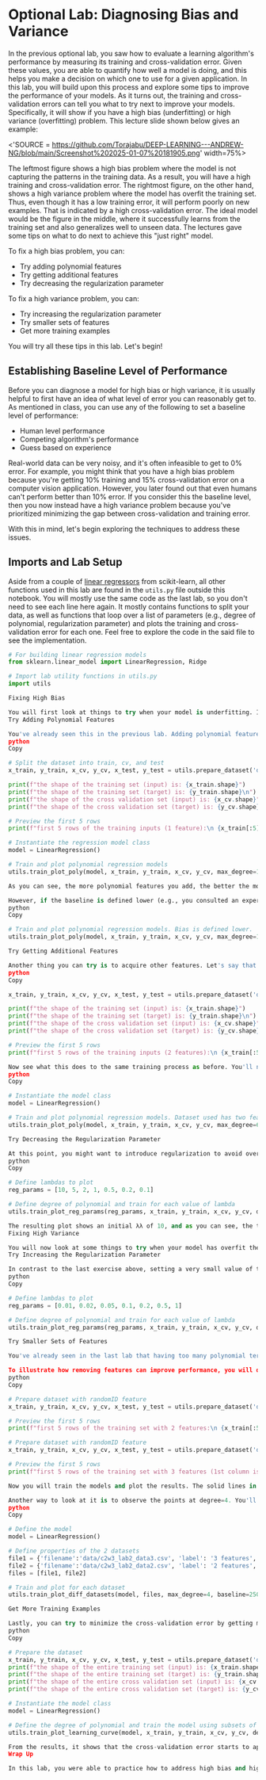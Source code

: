 # Optional Lab: Diagnosing Bias and Variance

In the previous optional lab, you saw how to evaluate a learning algorithm's performance by measuring its training and cross-validation error. Given these values, you are able to quantify how well a model is doing, and this helps you make a decision on which one to use for a given application. In this lab, you will build upon this process and explore some tips to improve the performance of your models. As it turns out, the training and cross-validation errors can tell you what to try next to improve your models. Specifically, it will show if you have a high bias (underfitting) or high variance (overfitting) problem. This lecture slide shown below gives an example:

<'SOURCE = https://github.com/Torajabu/DEEP-LEARNING---ANDREW-NG/blob/main/Screenshot%202025-01-07%20181905.png' width=75%>

The leftmost figure shows a high bias problem where the model is not capturing the patterns in the training data. As a result, you will have a high training and cross-validation error. The rightmost figure, on the other hand, shows a high variance problem where the model has overfit the training set. Thus, even though it has a low training error, it will perform poorly on new examples. That is indicated by a high cross-validation error. The ideal model would be the figure in the middle, where it successfully learns from the training set and also generalizes well to unseen data. The lectures gave some tips on what to do next to achieve this "just right" model.

To fix a high bias problem, you can:
- Try adding polynomial features
- Try getting additional features
- Try decreasing the regularization parameter

To fix a high variance problem, you can:
- Try increasing the regularization parameter
- Try smaller sets of features
- Get more training examples

You will try all these tips in this lab. Let's begin!

## Establishing Baseline Level of Performance

Before you can diagnose a model for high bias or high variance, it is usually helpful to first have an idea of what level of error you can reasonably get to. As mentioned in class, you can use any of the following to set a baseline level of performance:

- Human level performance
- Competing algorithm's performance
- Guess based on experience

Real-world data can be very noisy, and it's often infeasible to get to 0% error. For example, you might think that you have a high bias problem because you're getting 10% training and 15% cross-validation error on a computer vision application. However, you later found out that even humans can't perform better than 10% error. If you consider this the baseline level, then you now instead have a high variance problem because you've prioritized minimizing the gap between cross-validation and training error.

With this in mind, let's begin exploring the techniques to address these issues.

## Imports and Lab Setup

Aside from a couple of [linear regressors](https://scikit-learn.org/stable/modules/classes.html#classical-linear-regressors) from scikit-learn, all other functions used in this lab are found in the `utils.py` file outside this notebook. You will mostly use the same code as the last lab, so you don't need to see each line here again. It mostly contains functions to split your data, as well as functions that loop over a list of parameters (e.g., degree of polynomial, regularization parameter) and plots the training and cross-validation error for each one. Feel free to explore the code in the said file to see the implementation.

```python
# For building linear regression models
from sklearn.linear_model import LinearRegression, Ridge

# Import lab utility functions in utils.py
import utils

Fixing High Bias

You will first look at things to try when your model is underfitting. In other words, when the training error is far worse than the baseline level of performance.
Try Adding Polynomial Features

You've already seen this in the previous lab. Adding polynomial features can help your model learn more complex patterns in your data. Here again is an example of a plot showing how the training and cross-validation errors change as you add more polynomial features. You will be using a synthetic dataset for a regression problem with one feature and one target. In addition, you will also define an arbitrary baseline performance and include it in the plot.
python
Copy

# Split the dataset into train, cv, and test
x_train, y_train, x_cv, y_cv, x_test, y_test = utils.prepare_dataset('data/c2w3_lab2_data1.csv')

print(f"the shape of the training set (input) is: {x_train.shape}")
print(f"the shape of the training set (target) is: {y_train.shape}\n")
print(f"the shape of the cross validation set (input) is: {x_cv.shape}")
print(f"the shape of the cross validation set (target) is: {y_cv.shape}\n")

# Preview the first 5 rows
print(f"first 5 rows of the training inputs (1 feature):\n {x_train[:5]}\n")

# Instantiate the regression model class
model = LinearRegression()

# Train and plot polynomial regression models
utils.train_plot_poly(model, x_train, y_train, x_cv, y_cv, max_degree=10, baseline=400)

As you can see, the more polynomial features you add, the better the model fits to the training data. In this example, it even performed better than the baseline. At this point, you can say that the models with degree greater than 4 are low-bias because they perform close to or better than the baseline.

However, if the baseline is defined lower (e.g., you consulted an expert regarding the acceptable error), then the models are still considered high bias. You can then try other methods to improve this.
python
Copy

# Train and plot polynomial regression models. Bias is defined lower.
utils.train_plot_poly(model, x_train, y_train, x_cv, y_cv, max_degree=10, baseline=250)

Try Getting Additional Features

Another thing you can try is to acquire other features. Let's say that after you got the results above, you decided to launch another data collection campaign that captures another feature. Your dataset will now have 2 columns for the input features as shown below.
python
Copy

x_train, y_train, x_cv, y_cv, x_test, y_test = utils.prepare_dataset('data/c2w3_lab2_data2.csv')

print(f"the shape of the training set (input) is: {x_train.shape}")
print(f"the shape of the training set (target) is: {y_train.shape}\n")
print(f"the shape of the cross validation set (input) is: {x_cv.shape}")
print(f"the shape of the cross validation set (target) is: {y_cv.shape}\n")

# Preview the first 5 rows
print(f"first 5 rows of the training inputs (2 features):\n {x_train[:5]}\n")

Now see what this does to the same training process as before. You'll notice that the training error is now closer to (or even better than) the baseline.
python
Copy

# Instantiate the model class
model = LinearRegression()

# Train and plot polynomial regression models. Dataset used has two features.
utils.train_plot_poly(model, x_train, y_train, x_cv, y_cv, max_degree=6, baseline=250)

Try Decreasing the Regularization Parameter

At this point, you might want to introduce regularization to avoid overfitting. One thing to watch out for is you might make your models underfit if you set the regularization parameter too high. The cell below trains a 4th degree polynomial model using the Ridge class, which allows you to set a regularization parameter (i.e., lambda or λλ). You will try several values and compare the results.
python
Copy

# Define lambdas to plot
reg_params = [10, 5, 2, 1, 0.5, 0.2, 0.1]

# Define degree of polynomial and train for each value of lambda
utils.train_plot_reg_params(reg_params, x_train, y_train, x_cv, y_cv, degree=4, baseline=250)

The resulting plot shows an initial λλ of 10, and as you can see, the training error is worse than the baseline at that point. This implies that it is placing a huge penalty on the w parameters, and this prevents the model from learning more complex patterns in your data. As you decrease λλ, the model loosens this restriction, and the training error is able to approach the baseline performance.
Fixing High Variance

You will now look at some things to try when your model has overfit the training set. The main objective is to have a model that generalizes well to new examples, so you want to minimize the cross-validation error.
Try Increasing the Regularization Parameter

In contrast to the last exercise above, setting a very small value of the regularization parameter will keep the model low bias but might not do much to improve the variance. As shown below, you can improve your cross-validation error by increasing the value of λλ.
python
Copy

# Define lambdas to plot
reg_params = [0.01, 0.02, 0.05, 0.1, 0.2, 0.5, 1]

# Define degree of polynomial and train for each value of lambda
utils.train_plot_reg_params(reg_params, x_train, y_train, x_cv, y_cv, degree=4, baseline=250)

Try Smaller Sets of Features

You've already seen in the last lab that having too many polynomial terms can result in overfitting. You can reduce the number of such terms and see where you get the best balance of training and cross-validation error. Another scenario where reducing the number of features would be helpful is when you have irrelevant features in your data. For example, patient IDs that hospitals give will not help in diagnosing a tumor, so you should make sure to remove it from your training data.

To illustrate how removing features can improve performance, you will do polynomial regression for 2 datasets: the same data you used above (2 features) and another with a random ID column (3 features). You can preview these using the cell below. Notice that 2 columns are identical, and a 3rd one is added to include random numbers.
python
Copy

# Prepare dataset with randomID feature
x_train, y_train, x_cv, y_cv, x_test, y_test = utils.prepare_dataset('data/c2w3_lab2_data2.csv')

# Preview the first 5 rows
print(f"first 5 rows of the training set with 2 features:\n {x_train[:5]}\n")

# Prepare dataset with randomID feature
x_train, y_train, x_cv, y_cv, x_test, y_test = utils.prepare_dataset('data/c2w3_lab2_data3.csv')

# Preview the first 5 rows
print(f"first 5 rows of the training set with 3 features (1st column is a random ID):\n {x_train[:5]}\n")

Now you will train the models and plot the results. The solid lines in the plot show the errors for the data with 2 features, while the dotted lines show the errors for the dataset with 3 features. As you can see, the one with 3 features has higher cross-validation error, especially as you introduce more polynomial terms. This is because the model is also trying to learn from the random IDs, even though it has nothing to do with the target.

Another way to look at it is to observe the points at degree=4. You'll notice that even though the training error is lower with 3 features, the gap between the training error and cross-validation error is a lot wider than when you only use 2 features. This should also warn you that the model is overfitting.
python
Copy

# Define the model
model = LinearRegression()

# Define properties of the 2 datasets
file1 = {'filename':'data/c2w3_lab2_data3.csv', 'label': '3 features', 'linestyle': 'dotted'}
file2 = {'filename':'data/c2w3_lab2_data2.csv', 'label': '2 features', 'linestyle': 'solid'}
files = [file1, file2]

# Train and plot for each dataset
utils.train_plot_diff_datasets(model, files, max_degree=4, baseline=250)

Get More Training Examples

Lastly, you can try to minimize the cross-validation error by getting more examples. In the cell below, you will train a 4th degree polynomial model, then plot the learning curve of your model to see how the errors behave when you get more examples.
python
Copy

# Prepare the dataset
x_train, y_train, x_cv, y_cv, x_test, y_test = utils.prepare_dataset('data/c2w3_lab2_data4.csv')
print(f"the shape of the entire training set (input) is: {x_train.shape}")
print(f"the shape of the entire training set (target) is: {y_train.shape}\n")
print(f"the shape of the entire cross validation set (input) is: {x_cv.shape}")
print(f"the shape of the entire cross validation set (target) is: {y_cv.shape}\n")

# Instantiate the model class
model = LinearRegression()

# Define the degree of polynomial and train the model using subsets of the dataset.
utils.train_plot_learning_curve(model, x_train, y_train, x_cv, y_cv, degree=4, baseline=250)

From the results, it shows that the cross-validation error starts to approach the training error as you increase the dataset size. Another insight you can get from this is that adding more examples will not likely solve a high bias problem. That's because the training error remains relatively flat even as the dataset increases.
Wrap Up

In this lab, you were able to practice how to address high bias and high variance in your learning algorithm. By learning how to spot these issues, you have honed your intuition on what to try next when developing your machine learning models. In the next lectures, you will look deeper into the machine learning development process and explore more aspects that you need to take into account when working on your projects. See you there!
